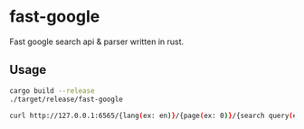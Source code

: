 # fast-google
Fast google search api &amp; parser written in rust.

## Usage

```bash
cargo build --release
./target/release/fast-google

curl http://127.0.0.1:6565/{lang(ex: en)}/{page(ex: 0)}/{search query(ex: haerin)}
```
